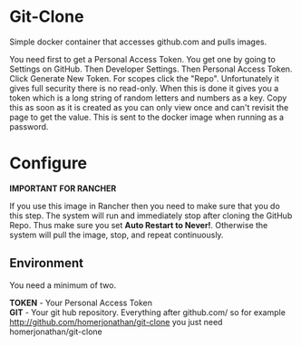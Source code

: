 # Git-Clone

Simple docker container that accesses github.com and pulls images.

You need first to get a Personal Access Token.  You get one by going to Settings on GitHub.  Then Developer Settings.  Then Personal Access Token.  Click Generate New Token.  For scopes click the "Repo".  Unfortunately it gives full security there is no read-only.  When this is done it gives you a token which is a long string of random letters and numbers as a key.  Copy this as soon as it is created as  you can only view once and can't revisit the page to get the value. This is sent to the docker image when running as a password.

# Configure

**IMPORTANT FOR RANCHER** 

If you use this image in Rancher then you need to make sure that you do this step.  The system will run and immediately stop after cloning the GitHub Repo.  Thus make sure you set **Auto Restart to Never!**.  Otherwise the system will pull the image, stop, and repeat continuously.  

## Environment 

You need a minimum of two.  

  **TOKEN** - Your Personal Access Token  
  **GIT** - Your git hub repository.  Everything after github.com/ so for example http://github.com/homerjonathan/git-clone you just need homerjonathan/git-clone  
